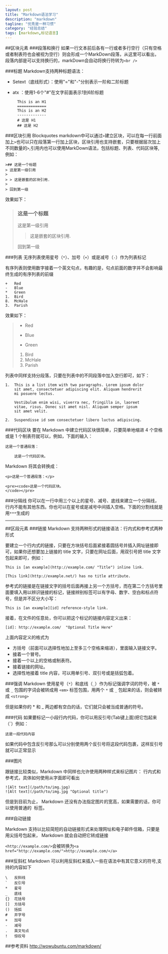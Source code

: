```yaml
---
layout: post
title: "Markdown语法学习"
description: "markdown"
tagline: "优秀是一种习惯"
category: "经验总结"
tags: [markdown,标记语言]
---
```

##区块元素
###段落和换行
如果一行文本前后各有一行或者多行空行（只有空格或者制表符也会被视为空行）则会形成一个MarkDown段落，从这里可以看出，段落内部是可以支持换行的，markDown会自动将换行符转为`<br />`

###标题
Markdown支持两种标题语法：

+ Setext（底线形式）：使用"="和"-"分别表示一阶和二阶标题
+ atx ：使用1-6个"#"在文字前面表示1到6阶标题

		This is an H1
		=============
		This is an H2
		-------------
		# 这是 H1
		## 这是 H2

###区块引用 Blockquotes
markdown中可以通过`>`建立区块，可以在每一行前面加上`>`也可以只在段落第一行加上区块，区块引用也支持嵌套，只要根据层次加上不同数量的`>`,引用内也可以使用MarkDown语法，包括标题、列表、代码区块等,例如：
	
	>## 这是一个标题
	> 这是第一级引用
	>
	> > 这是嵌套的区块引用.
	>
	> 回到第一级
		
效果如下：

>### 这是一个标题
> 这是第一级引用
>
> > 这是嵌套的区块引用.
>
> 回到第一级

###列表
无序列表使用星号（`*`）、加号（`+`）或是减号（`-`）作为列表标记

有序列表则使用数字接着一个英文句点，有趣的是，句点前面的数字并不会影响最终生成的有序列表的前缀

	+   Red
	-   Blue
	*   Green	
	1.  Bird
	8.  McHale
	3.  Parish
	
	
效果如下：

>+   Red
>-   Blue
>*   Green	
>1.  Bird
>8.  McHale
>3.  Parish

列表中同样支持分段落，只要在列表中的不同段落中加入空行即可，如下：

	1.  This is a list item with two paragraphs. Lorem ipsum dolor
		sit amet, consectetuer adipiscing elit. Aliquam hendrerit
		mi posuere lectus.

		Vestibulum enim wisi, viverra nec, fringilla in, laoreet
		vitae, risus. Donec sit amet nisl. Aliquam semper ipsum
		sit amet velit.

	2.  Suspendisse id sem consectetuer libero luctus adipiscing.
	
###代码区块
要在 Markdown 中建立代码区块很简单，只要简单地缩进 4 个空格或是 1 个制表符就可以，例如，下面的输入：

	这是一个普通段落：

		这是一个代码区块。

Markdown 将其会转换成：

	<p>这是一个普通段落：</p>

	<pre><code>这是一个代码区块。
	</code></pre>

###分隔线
你可以在一行中用三个以上的星号、减号、底线来建立一个分隔线，行内不能有其他东西。你也可以在星号或是减号中间插入空格。下面的分割线就是用`***`生成的

*******

##区段元素
###链接
Markdown 支持两种形式的链接语法：行内式和参考式两种形式

要建立一个行内式的链接，只要在方块括号后面紧接着圆括号并插入网址链接即可，如果你还想要加上链接的 title 文字，只要在网址后面，用双引号把 title 文字包起来即可，例如：

	This is [an example](http://example.com/ "Title") inline link.

	[This link](http://example.net/) has no title attribute.
	
参考式的链接是在链接文字的括号后面再接上另一个方括号，而在第二个方括号里面要填入用以辨识链接的标记，链接辨别标签可以有字母、数字、空白和标点符号，但是并不区分大小写：

	This is [an example][id] reference-style link.
	
接着，在文件的任意处，你可以把这个标记的链接内容定义出来：

	[id]: http://example.com/  "Optional Title Here"

上面内容定义的格式为

+ 方括号（前面可以选择性地加上至多三个空格来缩进），里面输入链接文字。
+ 接着一个冒号。
+ 接着一个以上的空格或制表符。
+ 接着链接的网址。
+ 选择性地接着 title 内容，可以用单引号、双引号或是括弧包着。

###强调
Markdown 使用星号（`*`）和底线（`_`）作为标记强调字词的符号，被 `*` 或 `_` 包围的字词会被转成用 `<em>` 标签包围，用两个 `*` 或 `_` 包起来的话，则会被转成 `<strong>`

但是如果你的 * 和 _ 两边都有空白的话，它们就只会被当成普通的符号。

###代码
如果要标记一小段行内代码，你可以用反引号(Tab键上面)把它包起来（`）例如：

`这是一段代码内容`

如果代码中包含反引号那么可以分别使用两个反引号将这段代码包裹，这样反引号就可以正常显示

###图片

跟链接比较类似，Markdown 中同样也允许使用两种样式来标记图片： 行内式和参考式，具体如何使用从字面即可看出

	![Alt text](/path/to/img.jpg)
	![Alt text](/path/to/img.jpg "Optional title")
	
但是到目前为止， Markdown 还没有办法指定图片的宽高，如果需要的话，你可以使用普通的 <img> 标签。

###自动链接

Markdown 支持以比较简短的自动链接形式来处理网址和电子邮件信箱，只要是用尖括号包起来， Markdown 就会自动把它转成链接

`<http://example.com/>`会被转换为`<a href="http://example.com/">http://example.com/</a>`

###反斜杠
Markdown 可以利用反斜杠来插入一些在语法中有其它意义的符号,支持的内容如下

	\   反斜线
	`   反引号
	*   星号
	_   底线
	{}  花括号
	[]  方括号
	()  括弧
	#   井字号
	+   加号
	-   减号
	.   英文句点
	!   惊叹号


##参考资料
<a href="http://wowubuntu.com/markdown/" target="_blank" rel="nofollow">http://wowubuntu.com/markdown/</a>